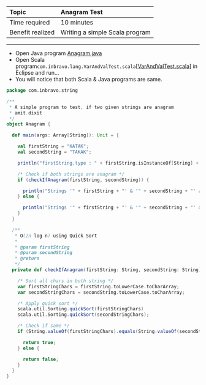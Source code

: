 | Topic | Anagram Test |
| :--- | :--- |
| Time required | 10 minutes |
| Benefit realized | Writing a simple Scala program |

---

* Open Java program [Anagram.java](https://github.com/inbravo/java-src/blob/master/src/com/inbravo/string/Anagram.java)
* Open Scala program`com.inbravo.lang.VarAndValTest.scala`\[[VarAndValTest.scala](https://github.com/inbravo/scala-src/blob/master/src/main/scala/com/inbravo/lang/VarAndValTest.scala)\] in Eclipse and run...
* You will notice that both Scala & Java programs are same.

```scala
package com.inbravo.string

/**
 * A simple program to test, if two given strings are anagram
 * amit.dixit
 */
object Anagram {

  def main(args: Array[String]): Unit = {

    val firstString = "KATAK";
    val secondString = "TAKAK";

    println("firstString.type : " + firstString.isInstanceOf[String] + ", secondString.type : " + secondString.isInstanceOf[Int]);

    /* Check if both strings are anagram */
    if (checkIfAnagram(firstString, secondString)) {

      println("Strings '" + firstString + "' & '" + secondString + "' are Anagrams");
    } else {

      println("Strings '" + firstString + "' & '" + secondString + "' are not Anagrams");
    }
  }

  /**
   * O(2n log n) using Quick Sort
   *
   * @param firstString
   * @param secondString
   * @return
   */
  private def checkIfAnagram(firstString: String, secondString: String): Boolean = {

    /* Sort all chars in both string */
    var firstStringChars = firstString.toLowerCase.toCharArray;
    var secondStringChars = secondString.toLowerCase.toCharArray;

    /* Apply quick sort */
    scala.util.Sorting.quickSort(firstStringChars)
    scala.util.Sorting.quickSort(secondStringChars);

    /* Check if same */
    if (String.valueOf(firstStringChars).equals(String.valueOf(secondStringChars))) {

      return true;
    } else {

      return false;
    }
  }
}
```



